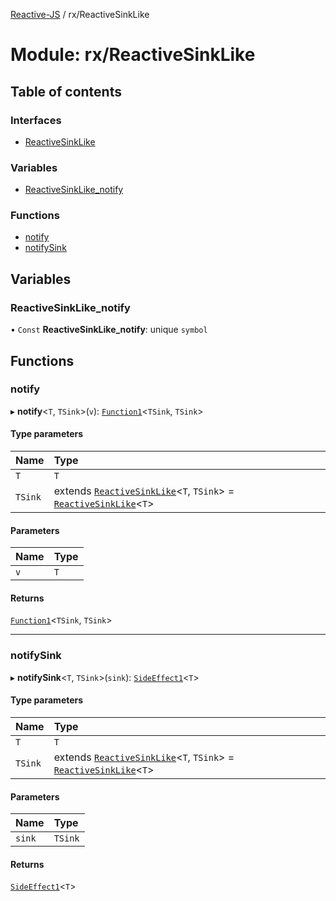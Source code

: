 [Reactive-JS](../README.md) / rx/ReactiveSinkLike

# Module: rx/ReactiveSinkLike

## Table of contents

### Interfaces

- [ReactiveSinkLike](../interfaces/rx_ReactiveSinkLike.ReactiveSinkLike.md)

### Variables

- [ReactiveSinkLike\_notify](rx_ReactiveSinkLike.md#reactivesinklike_notify)

### Functions

- [notify](rx_ReactiveSinkLike.md#notify)
- [notifySink](rx_ReactiveSinkLike.md#notifysink)

## Variables

### ReactiveSinkLike\_notify

• `Const` **ReactiveSinkLike\_notify**: unique `symbol`

## Functions

### notify

▸ **notify**<`T`, `TSink`\>(`v`): [`Function1`](util_functions.md#function1)<`TSink`, `TSink`\>

#### Type parameters

| Name | Type |
| :------ | :------ |
| `T` | `T` |
| `TSink` | extends [`ReactiveSinkLike`](../interfaces/rx_ReactiveSinkLike.ReactiveSinkLike.md)<`T`, `TSink`\> = [`ReactiveSinkLike`](../interfaces/rx_ReactiveSinkLike.ReactiveSinkLike.md)<`T`\> |

#### Parameters

| Name | Type |
| :------ | :------ |
| `v` | `T` |

#### Returns

[`Function1`](util_functions.md#function1)<`TSink`, `TSink`\>

___

### notifySink

▸ **notifySink**<`T`, `TSink`\>(`sink`): [`SideEffect1`](util_functions.md#sideeffect1)<`T`\>

#### Type parameters

| Name | Type |
| :------ | :------ |
| `T` | `T` |
| `TSink` | extends [`ReactiveSinkLike`](../interfaces/rx_ReactiveSinkLike.ReactiveSinkLike.md)<`T`, `TSink`\> = [`ReactiveSinkLike`](../interfaces/rx_ReactiveSinkLike.ReactiveSinkLike.md)<`T`\> |

#### Parameters

| Name | Type |
| :------ | :------ |
| `sink` | `TSink` |

#### Returns

[`SideEffect1`](util_functions.md#sideeffect1)<`T`\>

